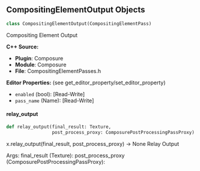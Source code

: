 ## CompositingElementOutput Objects

```python
class CompositingElementOutput(CompositingElementPass)
```

Compositing Element Output

**C++ Source:**

- **Plugin**: Composure
- **Module**: Composure
- **File**: CompositingElementPasses.h

**Editor Properties:** (see get_editor_property/set_editor_property)

- ``enabled`` (bool):  [Read-Write]
- ``pass_name`` (Name):  [Read-Write]

<a id="unreal.CompositingElementOutput.relay_output"></a>

#### relay_output

```python
def relay_output(final_result: Texture,
                 post_process_proxy: ComposurePostProcessingPassProxy) -> None
```

x.relay_output(final_result, post_process_proxy) -> None
Relay Output

Args:
    final_result (Texture): 
    post_process_proxy (ComposurePostProcessingPassProxy):

<a id="unreal.ColorConverterOutputPass"></a>